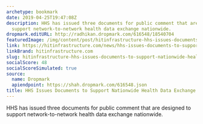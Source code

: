 ```yaml
---
archetype: bookmark
date: 2019-04-25T19:47:08Z
description: HHS has issued three documents for public comment that are designed to
  support network-to-network health data exchange nationwide.
dropmark.editURL: http://radhikan.dropmark.com/616548/18540704
featuredImage: /img/content/post/hitinfrastructure-hhs-issues-documents-to-support-nationwide-health-data-exchange.jpg
link: https://hitinfrastructure.com/news/hhs-issues-documents-to-support-nationwide-health-data-exchange
linkBrand: hitinfrastructure.com
slug: hitinfrastructure-hhs-issues-documents-to-support-nationwide-health-data-exchange
socialScore: 48
socialScoreSimulated: true
source:
  name: Dropmark
  apiendpoint: https://shah.dropmark.com/616548.json
title: HHS Issues Documents to Support Nationwide Health Data Exchange
---
```

HHS has issued three documents for public comment that are designed to support network-to-network health data exchange nationwide.